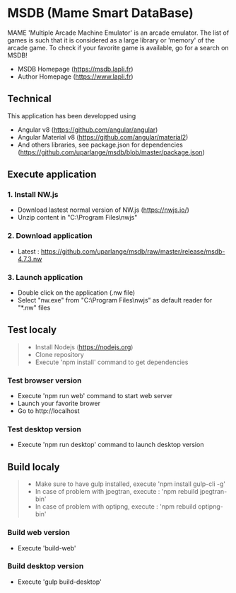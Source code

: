 # MSDB (Mame Smart DataBase)
MAME 'Multiple Arcade Machine Emulator' is an arcade emulator. 
The list of games is such that it is considered as a large library or 'memory' of the arcade game. 
To check if your favorite game is available, go for a search on MSDB!
* MSDB Homepage (https://msdb.lapli.fr)
* Author Homepage (https://www.lapli.fr)

## Technical
This application has been developped using
* Angular v8 (https://github.com/angular/angular) 
* Angular Material v8 (https://github.com/angular/material2)
* And others libraries, see package.json for dependencies (https://github.com/uparlange/msdb/blob/master/package.json)

## Execute application

### 1. Install NW.js
* Download lastest normal version of NW.js (https://nwjs.io/)
* Unzip content in "C:\Program Files\nwjs"

### 2. Download application
* Latest : https://github.com/uparlange/msdb/raw/master/release/msdb-4.7.3.nw

### 3. Launch application
* Double click on the application (.nw file)
* Select "nw.exe" from "C:\Program Files\nwjs" as default reader for "*.nw" files

## Test localy ##

> * Install Nodejs (https://nodejs.org)
> * Clone repository
> * Execute 'npm install' command to get dependencies

### Test browser version
* Execute 'npm run web' command to start web server
* Launch your favorite brower
* Go to http://localhost

### Test desktop version
* Execute 'npm run desktop' command to launch desktop version

## Build localy

> * Make sure to have gulp installed, execute 'npm install gulp-cli -g'
> * In case of problem with jpegtran, execute : 'npm rebuild jpegtran-bin'
>* In case of problem with optipng, execute : 'npm rebuild optipng-bin'

### Build web version
* Execute 'build-web'

### Build desktop version
* Execute 'gulp build-desktop'